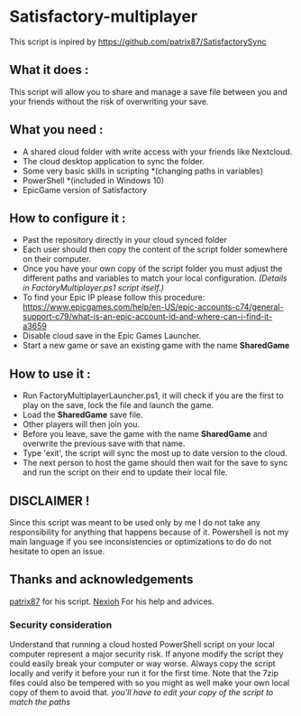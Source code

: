 # Satisfactory-multiplayer

This script is inpired by https://github.com/patrix87/SatisfactorySync

## What it does : 

This script will allow you to share and manage a save file between you and your friends without the risk of overwriting your save.

## What you need : 

- A shared cloud folder with write access with your friends like Nextcloud.
- The cloud desktop application to sync the folder.
- Some very basic skills in scripting *(changing paths in variables)
- PowerShell *(included in Windows 10)
- EpicGame version of Satisfactory

## How to configure it : 

- Past the repository directly in your cloud synced folder 
- Each user should then copy the content of the script folder somewhere on their computer.
- Once you have your own copy of the script folder you must adjust the different paths and variables to match your local configuration. *(Details in FactoryMultiplayer.ps1 script itself.)*
- To find your Epic IP please follow this procedure: https://www.epicgames.com/help/en-US/epic-accounts-c74/general-support-c79/what-is-an-epic-account-id-and-where-can-i-find-it-a3659
- Disable cloud save in the Epic Games Launcher.
- Start a new game or save an existing game with the name **SharedGame**

## How to use it : 

- Run FactoryMultiplayerLauncher.ps1, it will check if you are the first to play on the save, lock the file and launch the game.
- Load the **SharedGame** save file.
- Other players will then join you.
- Before you leave, save the game with the name **SharedGame** and overwrite the previous save with that name.
- Type 'exit', the script will sync the most up to date version to the cloud.
- The next person to host the game should then wait for the save to sync and run the script on their end to update their local file.

## DISCLAIMER !

Since this script was meant to be used only by me I do not take any responsibility for anything that happens because of it.
Powershell is not my main language if you see inconsistencies or optimizations to do do not hesitate to open an issue.

## Thanks and acknowledgements

[patrix87](https://github.com/patrix87) for his script.
[Nexioh](https://twitter.com/Nexioh) For his help and advices.

### Security consideration 

Understand that running a cloud hosted PowerShell script on your local computer represent a major security risk. If anyone modify the script they could easily break your computer or way worse. Always copy the script locally and verify it before your run it for the first time. Note that the 7zip files could also be tempered with so you might as well make your own local copy of them to avoid that. *you'll have to edit your copy of the script to match the paths*
